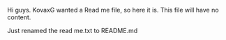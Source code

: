 Hi guys. KovaxG wanted a Read me file, so here it is. 
This file will have no content.

Just renamed the read me.txt to README.md